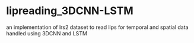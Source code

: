 # lipreading_3DCNN-LSTM
an implementation of lrs2 dataset to read lips for temporal and spatial data handled using 3DCNN and LSTM
